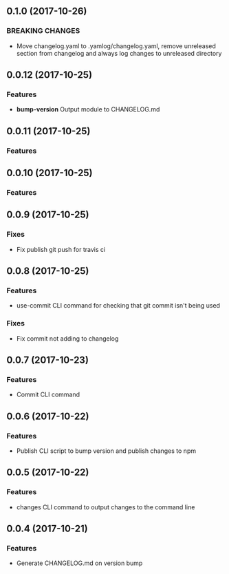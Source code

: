 ## 0.1.0 (2017-10-26)
### BREAKING CHANGES
* Move changelog.yaml to .yamlog/changelog.yaml, remove unreleased section from changelog and always log changes to unreleased directory

## 0.0.12 (2017-10-25)
### Features
* **bump-version** Output module to CHANGELOG.md

## 0.0.11 (2017-10-25)
### Features

## 0.0.10 (2017-10-25)
### Features

## 0.0.9 (2017-10-25)
### Fixes
* Fix publish git push for travis ci

## 0.0.8 (2017-10-25)
### Features
* use-commit CLI command for checking that git commit isn't being used
### Fixes
* Fix commit not adding to changelog

## 0.0.7 (2017-10-23)
### Features
* Commit CLI command

## 0.0.6 (2017-10-22)
### Features
* Publish CLI script to bump version and publish changes to npm

## 0.0.5 (2017-10-22)
### Features
* changes CLI command to output changes to the command line

## 0.0.4 (2017-10-21)
### Features
* Generate CHANGELOG.md on version bump

